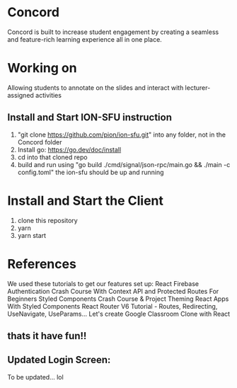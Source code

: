 # Concord
Concord is built to increase student engagement by creating a seamless and feature-rich learning experience all in one place.

# Working on 
Allowing students to annotate on the slides and interact with lecturer-assigned activities

## Install and Start ION-SFU instruction
1. "git clone https://github.com/pion/ion-sfu.git" into any folder, not in the Concord folder
2. Install go: https://go.dev/doc/install
3. cd into that cloned repo
4. build and run using "go build ./cmd/signal/json-rpc/main.go && ./main -c config.toml"
the ion-sfu should be up and running

# Install and Start the Client
1. clone this repository
2. yarn
3. yarn start

# References
We used these tutorials to get our features set up:
React Firebase Authentication Crash Course With Context API and Protected Routes For Beginners
Styled Components Crash Course & Project
Theming React Apps With Styled Components
React Router V6 Tutorial - Routes, Redirecting, UseNavigate, UseParams...
Let's create Google Classroom Clone with React

## thats it have fun!!

## Updated Login Screen: 
To be updated... lol
